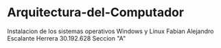 # Arquitectura-del-Computador
Instalacion de los sistemas operativos Windows y Linux
Fabian Alejandro Escalante Herrera
30.192.628
Seccion "A"
